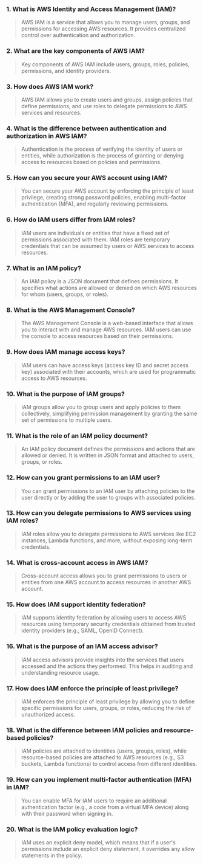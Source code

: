 ### 1. What is AWS Identity and Access Management (IAM)?
> AWS IAM is a service that allows you to manage users, groups, and permissions for accessing AWS resources. It provides centralized control over authentication and authorization.

### 2. What are the key components of AWS IAM?
> Key components of AWS IAM include users, groups, roles, policies, permissions, and identity providers.

### 3. How does AWS IAM work?
> AWS IAM allows you to create users and groups, assign policies that define permissions, and use roles to delegate permissions to AWS services and resources.

### 4. What is the difference between authentication and authorization in AWS IAM?
> Authentication is the process of verifying the identity of users or entities, while authorization is the process of granting or denying access to resources based on policies and permissions.

### 5. How can you secure your AWS account using IAM?
> You can secure your AWS account by enforcing the principle of least privilege, creating strong password policies, enabling multi-factor authentication (MFA), and regularly reviewing permissions.

### 6. How do IAM users differ from IAM roles?
> IAM users are individuals or entities that have a fixed set of permissions associated with them. IAM roles are temporary credentials that can be assumed by users or AWS services to access resources.

### 7. What is an IAM policy?
> An IAM policy is a JSON document that defines permissions. It specifies what actions are allowed or denied on which AWS resources for whom (users, groups, or roles).

### 8. What is the AWS Management Console?
> The AWS Management Console is a web-based interface that allows you to interact with and manage AWS resources. IAM users can use the console to access resources based on their permissions.

### 9. How does IAM manage access keys?
> IAM users can have access keys (access key ID and secret access key) associated with their accounts, which are used for programmatic access to AWS resources.

### 10. What is the purpose of IAM groups?
> IAM groups allow you to group users and apply policies to them collectively, simplifying permission management by granting the same set of permissions to multiple users.

### 11. What is the role of an IAM policy document?
> An IAM policy document defines the permissions and actions that are allowed or denied. It is written in JSON format and attached to users, groups, or roles.

### 12. How can you grant permissions to an IAM user?
> You can grant permissions to an IAM user by attaching policies to the user directly or by adding the user to groups with associated policies.

### 13. How can you delegate permissions to AWS services using IAM roles?
> IAM roles allow you to delegate permissions to AWS services like EC2 instances, Lambda functions, and more, without exposing long-term credentials.

### 14. What is cross-account access in AWS IAM?
> Cross-account access allows you to grant permissions to users or entities from one AWS account to access resources in another AWS account.

### 15. How does IAM support identity federation?
> IAM supports identity federation by allowing users to access AWS resources using temporary security credentials obtained from trusted identity providers (e.g., SAML, OpenID Connect).

### 16. What is the purpose of an IAM access advisor?
> IAM access advisors provide insights into the services that users accessed and the actions they performed. This helps in auditing and understanding resource usage.

### 17. How does IAM enforce the principle of least privilege?
> IAM enforces the principle of least privilege by allowing you to define specific permissions for users, groups, or roles, reducing the risk of unauthorized access.

### 18. What is the difference between IAM policies and resource-based policies?
> IAM policies are attached to identities (users, groups, roles), while resource-based policies are attached to AWS resources (e.g., S3 buckets, Lambda functions) to control access from different identities.

### 19. How can you implement multi-factor authentication (MFA) in IAM?
> You can enable MFA for IAM users to require an additional authentication factor (e.g., a code from a virtual MFA device) along with their password when signing in.

### 20. What is the IAM policy evaluation logic?
> IAM uses an explicit deny model, which means that if a user's permissions include an explicit deny statement, it overrides any allow statements in the policy.
